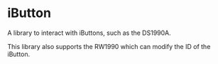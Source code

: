 # iButton

A library to interact with iButtons, such as the DS1990A.

This library also supports the RW1990 which can modify the ID of the iButton.
